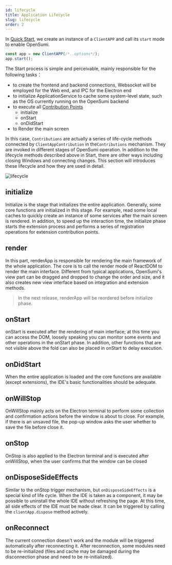 ```yaml
---
id: lifecycle
title: Application Lifecycle
slug: lifecycle
order: 2
---
```


In [Quick Start](../../integrate/quick-start/web), we create an instance of a `ClientAPP` and call its `start` mode to enable OpenSumi.  

```typescript
const app = new ClientAPP(/*..options*/);
app.start();
```

The Start process is simple and perceivable, mainly responsible for the following tasks：

- to create the frontend and backend connections, Websocket will be employed for the Web end, and IPC for the Electron end 
- to initialize ApplicationService to cache some system-level state, such as the OS currently running on the OpenSumi backend  
- to execute all [Contribution Points](./contribution-point) 
  - initialize
  - onStart
  - onDidStart
-  to Render the main screen

In this case, `Contributions` are actually a series of life-cycle methods connected by `ClientAppContribution` in the`Contributions` mechanism. They are invoked in different stages of OpenSumi operation. In addition to the lifecycle methods described above in Start, there are other ways including closing Windows and connecting changes. This section will introduces these lifecycle and how they are used in detail.  

![lifecycle](https://img.alicdn.com/imgextra/i2/O1CN01qpr3WB1iOcZNLbrcu_!!6000000004403-55-tps-3006-1224.svg)

## initialize

Initialize is the stage that initializes the entire application. Generally, some core functions are initialized in this stage. For example, read some local caches to quickly create an instance of some services after the main screen is rendered. In addition, to speed up the interaction time, the initialize phase starts the extension process and performs a series of registration operations for extension contribution points.  

## render

In this part, renderApp is responsible for rendering the main framework of the whole application. The core is to call the render mode of ReactDOM to render the main interface. Different from typical applications, OpenSumi's view part can be dragged and dropped to change the order and size, and it also creates new view interface based on integration and extension methods.  

> In the next release, renderApp will be reordered before initialize phase.

## onStart

onStart is executed after the rendering of main interface; at this time you can access the DOM, loosely speaking you can monitor some events and other operations in the onStart phase. In addition, other functions that are not visible above the fold can also be placed in onStart to delay execution.

## onDidStart

When the entire application is loaded and the core functions are available (except extensions), the IDE's basic functionalities should be adequate.  

## onWillStop

OnWillStop mainly acts on the Electron terminal to perform some collection and confirmation actions before the window is about to close. For example, if there is an unsaved file, the pop-up window asks the user whether to save the file before close it. 

## onStop

OnStop is also applied to the Electron terminal and is executed after onWillStop, when the user confirms that the window can be closed  

## onDisposeSideEffects

Similar to the onStop trigger mechanism, but `onDisposeSideEffects` is a special kind of life cycle. When the IDE is taken as a component, it may be possible to uninstall the whole IDE without refreshing the page. At this time, all side effects of the IDE must be made clear. It can be triggered by calling the `clientApp.dispose` method actively.  

## onReconnect

The current connection doesn't work and the module will be triggered automatically after reconnecting it. After reconnection, some modules need to be re-initialized (files and cache may be damaged during the disconnection phase and need to be re-initialized).  

